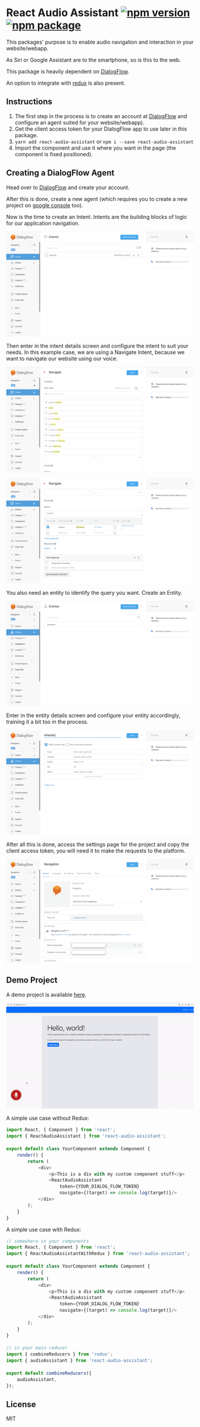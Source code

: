# React Audio Assistant [![npm version](https://badge.fury.io/js/react-audio-assistant.svg)](https://badge.fury.io/js/react-audio-assistant) [![npm package](https://img.shields.io/npm/dm/react-audio-assistant.svg)](https://www.npmjs.org/package/react-audio-assistant)

This packages' purpose is to enable audio navigation and interaction in your website/webapp.

As Siri or Google Assistant are to the smartphone, so is this to the web.

This package is heavily dependent on [DialogFlow](https://dialogflow.com).

An option to integrate with [redux](http://redux.js.org/) is also present.

## Instructions

1. The first step in the process is to create an account at [DialogFlow](https://dialogflow.com) and configure an agent suited for your website/webapp).
2. Get the client access token for your DialogFlow app to use later in this package.
4. `yarn add react-audio-assistant` or `npm i --save react-audio-assistant`
5. Import the component and use it where you want in the page (the component is fixed positioned).

## Creating a DialogFlow Agent

Head over to [DialogFlow](https://dialogflow.com/) and create your account.

After this is done, create a new agent (which requires you to create a new project on [google console](https://www.google.com/webmasters/tools/home?hl=en) too).

Now is the time to create an Intent. Intents are the building blocks of logic for our application navigation.

![Intent Creation](intent.png)

Then enter in the intent details screen and configure the intent to suit your needs.
In this example case, we are using a Navigate Intent, because we want to navigate our website using our voice.

![Intent Creation](intent_details.png)

![Intent Creation](intent_details_2.png)

You also need an entity to identify the query you want. Create an Entity.

![Intent Creation](entity.png)

Enter in the entity details screen and configure your entity accordingly, training it a bit too in the process.

![Intent Creation](entities_details.png)

After all this is done, access the settings page for the project and copy the client access token, you will need it to make the requests to the platform.

![Intent Creation](settings.png)

## Demo Project

A demo project is available [here](https://github.com/WebPaquitos/audio-navigation-client).

![Example](example.gif)

A simple use case without Redux:
```javascript
import React, { Component } from 'react';
import { ReactAudioAssistant } from 'react-audio-assistant';

export default class YourComponent extends Component {
    render() {
        return (
            <div>
                <p>This is a div with my custom component stuff</p>
                <ReactAudioAssistant
                    token={YOUR_DIALOG_FLOW_TOKEN}
                    navigate={(target) => console.log(target)}/>
            </div>
        );
    }
}
```

A simple use case with Redux:
```javascript
// somewhere in your components
import React, { Component } from 'react';
import { ReactAudioAssistantWithRedux } from 'react-audio-assistant';

export default class YourComponent extends Component {
    render() {
        return (
            <div>
                <p>This is a div with my custom component stuff</p>
                <ReactAudioAssistant
                    token={YOUR_DIALOG_FLOW_TOKEN}
                    navigate={(target) => console.log(target)}/>
            </div>
        );
    }
}

// in your main reducer
import { combineReducers } from 'redux';
import { audioAssistant } from 'react-audio-assistant';

export default combineReducers({
    audioAssistant,
});
```

## License

MIT
